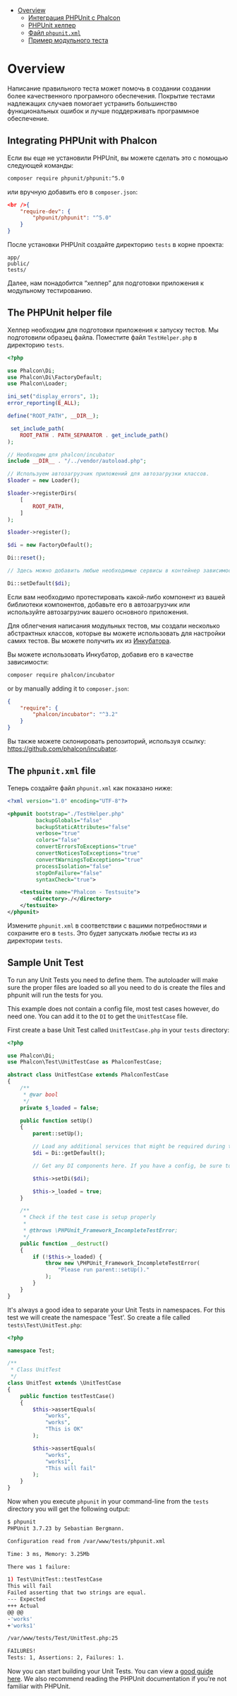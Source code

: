 <div class='article-menu'>
  <ul>
    <li>
      <a href="#overview">Overview</a> <ul>
        <li>
          <a href="#integration">Интеграция PHPUnit с Phalcon</a>
        </li>
        <li>
          <a href="#unit-helper">PHPUnit хелпер</a>
        </li>
        <li>
          <a href="#phpunit-config">Файл <code>phpunit.xml</code></a>
        </li>
        <li>
          <a href="#sample">Пример модульного теста</a>
        </li>
      </ul>
    </li>
  </ul>
</div>

<a name='overview'></a>

# Overview

Написание правильного теста может помочь в создании создании более качественного програмного обеспечения. Покрытие тестами надлежащих случаев помогает устранить большинство функциональных ошибок и лучше поддерживать программное обеспечение.

<a name='integration'></a>

## Integrating PHPUnit with Phalcon

Если вы еще не установили PHPUnit, вы можете сделать это с помощью следующей команды:

```bash
composer require phpunit/phpunit:^5.0
```

или вручную добавить его в `composer.json`:

```json
<br />{
    "require-dev": {
        "phpunit/phpunit": "^5.0"
    }
}
```

После установки PHPUnit ​​создайте директорию `tests` в корне проекта:

    app/
    public/
    tests/
    

Далее, нам понадобится “хелпер” для подготовки приложения к модульному тестированию.

<a name='unit-helper'></a>

## The PHPUnit helper file

Хелпер необходим для подготовки приложения к запуску тестов. Мы подготовили образец файла. Поместите файл `TestHelper.php` в директорию `tests`.

```php
<?php

use Phalcon\Di;
use Phalcon\Di\FactoryDefault;
use Phalcon\Loader;

ini_set("display_errors", 1);
error_reporting(E_ALL);

define("ROOT_PATH", __DIR__);

 set_include_path(
    ROOT_PATH . PATH_SEPARATOR . get_include_path()
);

// Необходим для phalcon/incubator
include __DIR__ . "/../vendor/autoload.php";

// Используем автозагрузчик приложений для автозагрузки классов.
$loader = new Loader();

$loader->registerDirs(
    [
        ROOT_PATH, 
    ]
);

$loader->register();

$di = new FactoryDefault();

Di::reset();

// Здесь можно добавить любые необходимые сервисы в контейнер зависимостей

Di::setDefault($di);
```

Если вам необходимо протестировать какой-либо компонент из вашей библиотеки компонентов, добавьте его в автозагрузчик или используйте автозагрузчик вашего основного приложения.

Для облегчения написания модульных тестов, мы создали несколько абстрактных классов, которые вы можете использовать для настройки самих тестов. Вы можете получить их из [Инкубатора](https://github.com/phalcon/incubator).

Вы можете использовать Инкубатор, добавив его в качестве зависимости:

```bash
composer require phalcon/incubator
```

or by manually adding it to `composer.json`:

```json
{
    "require": {
        "phalcon/incubator": "^3.2"
    }
}
```

Вы также можете склонировать репозиторий, используя ссылку: https://github.com/phalcon/incubator.

<a name='phpunit-config'></a>

## The `phpunit.xml` file

Теперь создайте файл `phpunit.xml` как показано ниже:

```xml
<?xml version="1.0" encoding="UTF-8"?>

<phpunit bootstrap="./TestHelper.php"
         backupGlobals="false"
         backupStaticAttributes="false"
         verbose="true"
         colors="false"
         convertErrorsToExceptions="true"
         convertNoticesToExceptions="true"
         convertWarningsToExceptions="true"
         processIsolation="false"
         stopOnFailure="false"
         syntaxCheck="true">

    <testsuite name="Phalcon - Testsuite">
        <directory>./</directory>
    </testsuite>
</phpunit>
```

Измените `phpunit.xml` в соответствии с вашими потребностями и сохраните его в `tests`. Это будет запускать любые тесты из из директории `tests`.

<a name='sample'></a>

## Sample Unit Test

To run any Unit Tests you need to define them. The autoloader will make sure the proper files are loaded so all you need to do is create the files and phpunit will run the tests for you.

This example does not contain a config file, most test cases however, do need one. You can add it to the `DI` to get the `UnitTestCase` file.

First create a base Unit Test called `UnitTestCase.php` in your `tests` directory:

```php
<?php

use Phalcon\Di;
use Phalcon\Test\UnitTestCase as PhalconTestCase;

abstract class UnitTestCase extends PhalconTestCase
{
    /**
     * @var bool
     */
    private $_loaded = false;

    public function setUp()
    {
        parent::setUp();

        // Load any additional services that might be required during testing
        $di = Di::getDefault();

        // Get any DI components here. If you have a config, be sure to pass it to the parent

        $this->setDi($di);

        $this->_loaded = true;
    }

    /**
     * Check if the test case is setup properly
     *
     * @throws \PHPUnit_Framework_IncompleteTestError;
     */
    public function __destruct()
    {
        if (!$this->_loaded) {
            throw new \PHPUnit_Framework_IncompleteTestError(
                "Please run parent::setUp()."
            );
        }
    }
}
```

It's always a good idea to separate your Unit Tests in namespaces. For this test we will create the namespace 'Test'. So create a file called `tests\Test\UnitTest.php`:

```php
<?php

namespace Test;

/**
 * Class UnitTest
 */
class UnitTest extends \UnitTestCase
{
    public function testTestCase()
    {
        $this->assertEquals(
            "works",
            "works",
            "This is OK"
        );

        $this->assertEquals(
            "works",
            "works1",
            "This will fail"
        );
    }
}
```

Now when you execute `phpunit` in your command-line from the `tests` directory you will get the following output:

```bash
$ phpunit
PHPUnit 3.7.23 by Sebastian Bergmann.

Configuration read from /var/www/tests/phpunit.xml

Time: 3 ms, Memory: 3.25Mb

There was 1 failure:

1) Test\UnitTest::testTestCase
This will fail
Failed asserting that two strings are equal.
--- Expected
+++ Actual
@@ @@
-'works'
+'works1'

/var/www/tests/Test/UnitTest.php:25

FAILURES!
Tests: 1, Assertions: 2, Failures: 1.
```

Now you can start building your Unit Tests. You can view a [good guide here](http://blog.stevensanderson.com/2009/08/24/writing-great-unit-tests-best-and-worst-practises/). We also recommend reading the PHPUnit documentation if you're not familiar with PHPUnit.